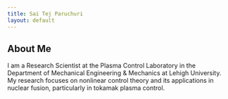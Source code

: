 ```yaml
---
title: Sai Tej Paruchuri
layout: default
---
```


## About Me

I am a Research Scientist at the Plasma Control Laboratory in the Department of Mechanical Engineering & Mechanics at Lehigh University. My research focuses on nonlinear control theory and its applications in nuclear fusion, particularly in tokamak plasma control.
